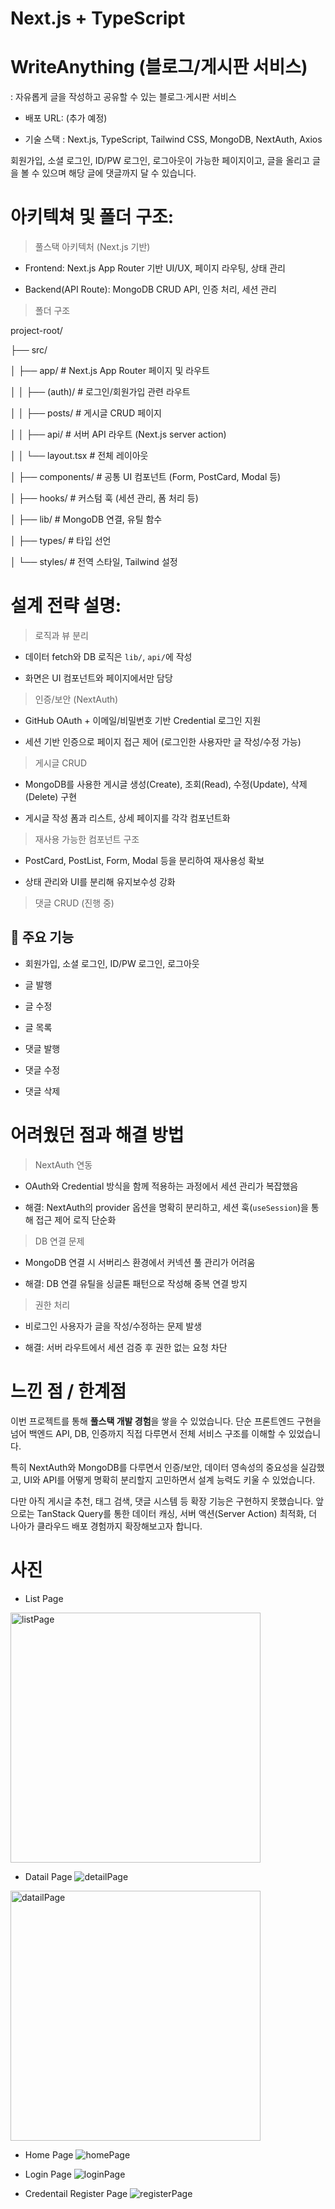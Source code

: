 # Next.js + TypeScript  
# WriteAnything (블로그/게시판 서비스)  

: 자유롭게 글을 작성하고 공유할 수 있는 블로그·게시판 서비스  

- 배포 URL: (추가 예정)  

- 기술 스택 : Next.js, TypeScript, Tailwind CSS, MongoDB, NextAuth, Axios

회원가입, 소셜 로그인, ID/PW 로그인, 로그아웃이 가능한 페이지이고, 글을 올리고 글을 볼 수 있으며 해당 글에 댓글까지 달 수 있습니다.

# 아키텍쳐 및 폴더 구조:

> 풀스택 아키텍처 (Next.js 기반)

- Frontend: Next.js App Router 기반 UI/UX, 페이지 라우팅, 상태 관리  

- Backend(API Route): MongoDB CRUD API, 인증 처리, 세션 관리 

> 폴더 구조

project-root/

├── src/

│ ├── app/ # Next.js App Router 페이지 및 라우트

│ │ ├── (auth)/ # 로그인/회원가입 관련 라우트

│ │ ├── posts/ # 게시글 CRUD 페이지

│ │ ├── api/ # 서버 API 라우트 (Next.js server action)

│ │ └── layout.tsx # 전체 레이아웃

│ ├── components/ # 공통 UI 컴포넌트 (Form, PostCard, Modal 등)

│ ├── hooks/ # 커스텀 훅 (세션 관리, 폼 처리 등)

│ ├── lib/ # MongoDB 연결, 유틸 함수

│ ├── types/ # 타입 선언

│ └── styles/ # 전역 스타일, Tailwind 설정


# 설계 전략 설명:

> 로직과 뷰 분리

- 데이터 fetch와 DB 로직은 `lib/`, `api/`에 작성  

- 화면은 UI 컴포넌트와 페이지에서만 담당  

> 인증/보안 (NextAuth)

- GitHub OAuth + 이메일/비밀번호 기반 Credential 로그인 지원  

- 세션 기반 인증으로 페이지 접근 제어 (로그인한 사용자만 글 작성/수정 가능)  

> 게시글 CRUD

- MongoDB를 사용한 게시글 생성(Create), 조회(Read), 수정(Update), 삭제(Delete) 구현 

- 게시글 작성 폼과 리스트, 상세 페이지를 각각 컴포넌트화  

> 재사용 가능한 컴포넌트 구조

- PostCard, PostList, Form, Modal 등을 분리하여 재사용성 확보  

- 상태 관리와 UI를 분리해 유지보수성 강화  

> 댓글 CRUD (진행 중)

## 🚀 주요 기능

- 회원가입, 소셜 로그인, ID/PW 로그인, 로그아웃

- 글 발행

- 글 수정

- 글 목록

- 댓글 발행

- 댓글 수정

- 댓글 삭제


# 어려웠던 점과 해결 방법

> NextAuth 연동

- OAuth와 Credential 방식을 함께 적용하는 과정에서 세션 관리가 복잡했음  

- 해결: NextAuth의 provider 옵션을 명확히 분리하고, 세션 훅(`useSession`)을 통해 접근 제어 로직 단순화  

> DB 연결 문제

- MongoDB 연결 시 서버리스 환경에서 커넥션 풀 관리가 어려움  

- 해결: DB 연결 유틸을 싱글톤 패턴으로 작성해 중복 연결 방지  

> 권한 처리

- 비로그인 사용자가 글을 작성/수정하는 문제 발생  

- 해결: 서버 라우트에서 세션 검증 후 권한 없는 요청 차단 


# 느낀 점 / 한계점

이번 프로젝트를 통해 **풀스택 개발 경험**을 쌓을 수 있었습니다. 단순 프론트엔드 구현을 넘어 백엔드 API, DB, 인증까지 직접 다루면서 전체 서비스 구조를 이해할 수 있었습니다.  

특히 NextAuth와 MongoDB를 다루면서 인증/보안, 데이터 영속성의 중요성을 실감했고, UI와 API를 어떻게 명확히 분리할지 고민하면서 설계 능력도 키울 수 있었습니다.  

다만 아직 게시글 추천, 태그 검색, 댓글 시스템 등 확장 기능은 구현하지 못했습니다. 앞으로는 TanStack Query를 통한 데이터 캐싱, 서버 액션(Server Action) 최적화, 더 나아가 클라우드 배포 경험까지 확장해보고자 합니다.

# 사진

- List Page
<img src="./public/screenshot/list.png" alt="listPage" width="400"/>

- Datail Page
![detailPage](./public/screenshot/detail.png)
<img src="./public/screenshot/detail.png" alt="datailPage" width="400"/>

- Home Page
![homePage](./public/screenshot/home.png)

- Login Page
![loginPage](./public/screenshot/login.png)

- Credentail Register Page
![registerPage](./public/screenshot/register.png)
